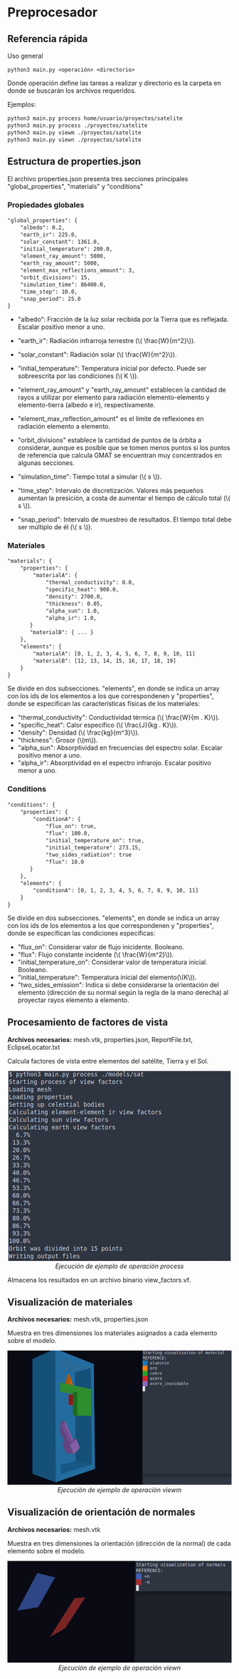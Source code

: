# Preprocesador



## Referencia rápida

Uso general

```
python3 main.py <operación> <directorio>
```

Donde operación define las tareas a realizar  y directorio es la carpeta en donde se buscarán los archivos requeridos.

Ejemplos:

```
python3 main.py process home/usuario/proyectos/satelite
python3 main.py process ./proyectos/satelite
python3 main.py viewm ./proyectos/satelite
python3 main.py viewn ./proyectos/satelite
```



## Estructura de properties.json

El archivo properties.json presenta tres secciones principales "global_properties", "materials" y "conditions"



### Propiedades globales

```
"global_properties": {
    "albedo": 0.2,
    "earth_ir": 225.0,
    "solar_constant": 1361.0,
    "initial_temperature": 200.0,
    "element_ray_amount": 5000,
    "earth_ray_amount": 5000,
    "element_max_reflections_amount": 3,
    "orbit_divisions": 15,
    "simulation_time": 86400.0,
    "time_step": 10.0,
    "snap_period": 25.0
}
```

* "albedo": Fracción de la luz solar recibida por la Tierra que es reflejada. Escalar positivo menor a uno.
* "earth_ir": Radiación infrarroja terrestre (\\( \frac{W}{m^2}\\)).
* "solar_constant": Radiación solar (\\( \frac{W}{m^2}\\)).
* "initial_temperature": Temperatura inicial por defecto. Puede ser sobreescrita por las condiciones (\\( K \\)).

* "element_ray_amount" y "earth_ray_amount" establecen la cantidad de rayos a utilizar por elemento para radiación elemento-elemento y elemento-tierra (albedo e ir), respectivamente.
* "element_max_reflection_amount" es el límite de reflexiones  en radiación elemento a elemento.
* "orbit_divisions" establece la cantidad de puntos de la órbita a considerar, aunque es posible que se tomen menos puntos si los puntos de referencia que calcula GMAT se encuentran muy concentrados en algunas secciones.

* "simulation_time": Tiempo total a simular (\\( s \\)).
* "time_step": Intervalo de discretización. Valores más pequeños aumentan la presición, a costa de aumentar el tiempo de cálculo total (\\( s \\)).
* "snap_period": Intervalo de muestreo de resultados. El tiempo total debe ser múltiplo de él (\\( s \\)).


### Materiales

```
"materials": {
    "properties": {
        "materialA": {
            "thermal_conductivity": 0.0,
            "specific_heat": 900.0,
            "density": 2700.0,
            "thickness": 0.05,
            "alpha_sun": 1.0,
            "alpha_ir": 1.0,
       }
       "materialB": { ... }
    },
    "elements": {
        "materialA": [0, 1, 2, 3, 4, 5, 6, 7, 8, 9, 10, 11]
        "materialB": [12, 13, 14, 15, 16, 17, 18, 19]
    }
}
```

Se divide en dos subsecciones.  "elements", en donde se indica un array con los ids de los elementos a los que correspondenen y "properties", donde se especifican las características físicas de los materiales:

* "thermal_conductivity": Conductividad térmica (\\( \frac{W}{m . K}\\)).
* "specific_heat": Calor específico (\\( \frac{J}{kg . K}\\)).
* "density": Densidad (\\( \frac{kg}{m^3}\\)).
* "thickness": Grosor (\\(m\\)).
* "alpha_sun": Absorptividad en frecuencias del espectro solar. Escalar positivo menor a uno.
* "alpha_ir": Absorptividad en el espectro infrarojo. Escalar positivo menor a uno.

### Conditions
```
"conditions": {
    "properties": {
        "conditionA": {
            "flux_on": true,
            "flux": 100.0,
            "initial_temperature_on": true,
            "initial_temperature": 273.15,
            "two_sides_radiation": true
            "flux": 10.0
       }
    },
    "elements": {
        "conditionA": [0, 1, 2, 3, 4, 5, 6, 7, 8, 9, 10, 11]
    }
}
```

Se divide en dos subsecciones.  "elements", en donde se indica un array con los ids de los elementos a los que correspondenen y "properties", donde se especifican las condiciones específicas:

* "flux_on": Considerar valor de flujo inicidente. Booleano.
* "flux": Flujo constante incidente (\\( \frac{W}{m^2}\\)).
* "initial_temperature_on": Considerar valor de temperatura inicial. Booleano.
* "initial_temperature": Temperatura inicial del elemento(\\(K\\)).
* "two_sides_emission": Indica si debe considerarse la orientación del elemento (dirección de su normal según la regla de la mano derecha) al proyectar rayos elemento a elemento.

## Procesamiento de factores de vista

**Archivos necesarios:** mesh.vtk, properties.json, ReportFile.txt, EclipseLocator.txt

Calcula factores de vista entre elementos del satélite, Tierra y el Sol.

<center><img src="images/process.png" ...></center>
<center><i> Ejecución de ejemplo de operación process </i></center>

Almacena los resultados en un archivo binario view_factors.vf.

## Visualización de materiales

**Archivos necesarios:** mesh.vtk, properties.json

Muestra en tres dimensiones los materiales asignados a cada elemento sobre el modelo.

<center><img src="images/viewm.png" ...></center>
<center><i> Ejecución de ejemplo de operación viewm </i></center>

## Visualización de orientación de normales

**Archivos necesarios:** mesh.vtk

Muestra en tres dimensiones la orientación (dirección de la normal) de cada elemento sobre el modelo.

<center><img src="images/viewn.png" ...></center>
<center><i> Ejecución de ejemplo de operación viewn </i></center>
